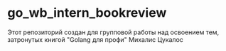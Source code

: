 # go_wb_intern_bookreview
Этот репозиторий создан для групповой работы над освоением тем, затронутых книгой "Golang для профи" Михалис Цукалос
